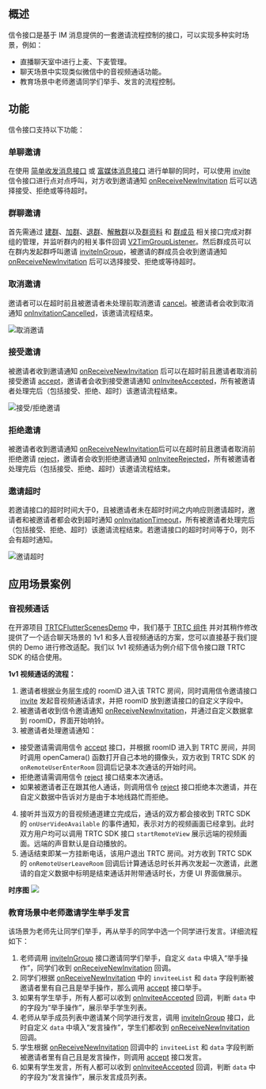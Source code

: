 ## 概述
信令接口是基于 IM 消息提供的一套邀请流程控制的接口，可以实现多种实时场景，例如：
- 直播聊天室中进行上麦、下麦管理。
- 聊天场景中实现类似微信中的音视频通话功能。
- 教育场景中老师邀请同学们举手、发言的流程控制。

## 功能 
信令接口支持以下功能：
### 单聊邀请
在使用 [简单收发消息接口](https://cloud.tencent.com/document/product/269/44489#.E6.94.B6.E5.8F.91.E7.AE.80.E5.8D.95.E6.B6.88.E6.81.AF) 或 [富媒体消息接口](https://cloud.tencent.com/document/product/269/44489#.E6.94.B6.E5.8F.91.E5.AF.8C.E5.AA.92.E4.BD.93.E6.B6.88.E6.81.AF) 进行单聊的同时，可以使用 [invite](https://pub.dev/documentation/tencent_im_sdk_plugin/latest/manager_v2_tim_signaling_manager/V2TIMSignalingManager/invite.html) 信令接口进行点对点呼叫，对方收到邀请通知 [onReceiveNewInvitation](https://pub.dev/documentation/tencent_im_sdk_plugin_platform_interface/latest/enum_V2TimSignalingListener/V2TimSignalingListener/onReceiveNewInvitation.html) 后可以选择接受、拒绝或等待超时。

### 群聊邀请
首先需通过 [建群](https://cloud.tencent.com/document/product/269/44494#.E5.88.9B.E5.BB.BA.E7.BE.A4.E7.BB.84)、[加群](https://cloud.tencent.com/document/product/269/44494#.E5.8A.A0.E5.85.A5.E7.BE.A4.E7.BB.84)、[退群](https://cloud.tencent.com/document/product/269/44494#.E9.80.80.E5.87.BA.E7.BE.A4.E7.BB.84)、[解散群](https://cloud.tencent.com/document/product/269/44494#.E8.A7.A3.E6.95.A3.E7.BE.A4.E7.BB.84)以及[群资料](https://cloud.tencent.com/document/product/269/44494#.E7.BE.A4.E8.B5.84.E6.96.99.E5.92.8C.E7.BE.A4.E8.AE.BE.E7.BD.AE) 和 [群成员](https://cloud.tencent.com/document/product/269/44494#.E7.BE.A4.E6.88.90.E5.91.98.E7.AE.A1.E7.90.86) 相关接口完成对群组的管理，并监听群内的相关事件回调 [V2TimGroupListener](https://pub.dev/documentation/tencent_im_sdk_plugin_platform_interface/latest/enum_V2TimGroupListener/V2TimGroupListener-class.html)。然后群成员可以在群内发起群呼叫邀请 [inviteInGroup](https://pub.dev/documentation/tencent_im_sdk_plugin/latest/manager_v2_tim_signaling_manager/V2TIMSignalingManager/inviteInGroup.html)，被邀请的群成员会收到邀请通知 [onReceiveNewInvitation](https://pub.dev/documentation/tencent_im_sdk_plugin_platform_interface/latest/enum_V2TimSignalingListener/V2TimSignalingListener/onReceiveNewInvitation.html) 后可以选择接受、拒绝或等待超时。
### 取消邀请
邀请者可以在超时前且被邀请者未处理前取消邀请 [cancel](https://pub.dev/documentation/tencent_im_sdk_plugin/latest/manager_v2_tim_signaling_manager/V2TIMSignalingManager/cancel.html)。被邀请者会收到取消通知 [onInvitationCancelled](https://pub.dev/documentation/tencent_im_sdk_plugin_platform_interface/latest/enum_V2TimSignalingListener/V2TimSignalingListener/onInvitationCancelled.html)，该邀请流程结束。

![取消邀请](https://sdk-im-1252463788.cos.ap-hongkong.myqcloud.com/tools/resource/signaling/01_signaling_c2c_cancel.png)

### 接受邀请
被邀请者收到邀请通知 [onReceiveNewInvitation](https://pub.dev/documentation/tencent_im_sdk_plugin_platform_interface/latest/enum_V2TimSignalingListener/V2TimSignalingListener/onReceiveNewInvitation.html) 后可以在超时前且邀请者取消前接受邀请 [accept](https://pub.dev/documentation/tencent_im_sdk_plugin/latest/manager_v2_tim_signaling_manager/V2TIMSignalingManager/accept.html)，邀请者会收到接受邀请通知 [onInviteeAccepted](https://pub.dev/documentation/tencent_im_sdk_plugin_platform_interface/latest/enum_V2TimSignalingListener/V2TimSignalingListener/onInviteeAccepted.html)，所有被邀请者处理完后（包括接受、拒绝、超时）该邀请流程结束。

![接受/拒绝邀请](https://sdk-im-1252463788.cos.ap-hongkong.myqcloud.com/tools/resource/signaling/02_signaling_c2c_accept_reject.png)

### 拒绝邀请
被邀请者收到邀请通知 [onReceiveNewInvitation](https://pub.dev/documentation/tencent_im_sdk_plugin_platform_interface/latest/enum_V2TimSignalingListener/V2TimSignalingListener/onReceiveNewInvitation.html)后可以在超时前且邀请者取消前拒绝邀请 [reject](https://pub.dev/documentation/tencent_im_sdk_plugin/latest/manager_v2_tim_signaling_manager/V2TIMSignalingManager/reject.html)，邀请者会收到拒绝邀请通知 [onInviteeRejected](https://pub.dev/documentation/tencent_im_sdk_plugin_platform_interface/latest/enum_V2TimSignalingListener/V2TimSignalingListener/onInviteeRejected.html)，所有被邀请者处理完后（包括接受、拒绝、超时）该邀请流程结束。
### 邀请超时
若邀请接口的超时时间大于0，且被邀请者未在超时时间之内响应则邀请超时，邀请者和被邀请者都会收到超时通知 [onInvitationTimeout](https://pub.dev/documentation/tencent_im_sdk_plugin_platform_interface/latest/enum_V2TimSignalingListener/V2TimSignalingListener/onInvitationTimeout.html)，所有被邀请者处理完后（包括接受、拒绝、超时）该邀请流程结束。若邀请接口的超时时间等于0，则不会有超时通知。

![邀请超时](https://sdk-im-1252463788.cos.ap-hongkong.myqcloud.com/tools/resource/signaling/03_signaling_c2c_timeout.png)

## 应用场景案例
### 音视频通话
在开源项目 [TRTCFlutterScenesDemo](https://github.com/tencentyun/TRTCFlutterScenesDemo) 中，我们基于 [TRTC 组件](https://cloud.tencent.com/document/product/647/56295) 并对其稍作修改提供了一个适合聊天场景的 1v1 和多人音视频通话的方案，您可以直接基于我们提供的 Demo 进行修改适配。我们以 1v1 视频通话为例介绍下信令接口跟 TRTC SDK 的结合使用。

**1v1 视频通话的流程：**
1. 邀请者根据业务层生成的 roomID 进入该 TRTC 房间，同时调用信令邀请接口 [invite](https://pub.dev/documentation/tencent_im_sdk_plugin/latest/manager_v2_tim_signaling_manager/V2TIMSignalingManager/invite.html) 发起音视频通话请求，并把 roomID 放到邀请接口的自定义字段中。
2. 被邀请者收到信令邀请通知 [onReceiveNewInvitation](https://pub.dev/documentation/tencent_im_sdk_plugin_platform_interface/latest/enum_V2TimSignalingListener/V2TimSignalingListener/onReceiveNewInvitation.html)，并通过自定义数据拿到 roomID，界面开始响铃。
3. 被邀请者处理邀请通知：
 - 接受邀请需调用信令 [accept](https://pub.dev/documentation/tencent_im_sdk_plugin/latest/manager_v2_tim_signaling_manager/V2TIMSignalingManager/accept.html) 接口，并根据 roomID 进入到 TRTC 房间，并同时调用 openCamera() 函数打开自己本地的摄像头，双方收到 TRTC SDK 的 `onRemoteUserEnterRoom` 回调后记录本次通话的开始时间。
 - 拒绝邀请需调用信令 [reject](https://pub.dev/documentation/tencent_im_sdk_plugin/latest/manager_v2_tim_signaling_manager/V2TIMSignalingManager/reject.html) 接口结束本次通话。
 - 如果被邀请者正在跟其他人通话，则调用信令 [reject](https://pub.dev/documentation/tencent_im_sdk_plugin/latest/manager_v2_tim_signaling_manager/V2TIMSignalingManager/reject.html) 接口拒绝本次邀请，并在自定义数据中告诉对方是由于本地线路忙而拒绝。
4. 接听并当双方的音视频通道建立完成后，通话的双方都会接收到 TRTC SDK 的 `onUserVideoAvailable` 的事件通知，表示对方的视频画面已经拿到。此时双方用户均可以调用 TRTC SDK 接口 `startRemoteView` 展示远端的视频画面。远端的声音默认是自动播放的。
5. 通话结束即某一方挂断电话，该用户退出 TRTC 房间。对方收到 TRTC SDK 的 `onRemoteUserLeaveRoom` 回调后计算通话总时长并再次发起一次邀请，此邀请的自定义数据中标明是结束通话并附带通话时长，方便 UI 界面做展示。

**时序图**
![](https://sdk-im-1252463788.cos.ap-hongkong.myqcloud.com/tools/resource/signaling/04_time_squence.png)

### 教育场景中老师邀请学生举手发言
该场景为老师先让同学们举手，再从举手的同学中选一个同学进行发言。详细流程如下：
1. 老师调用 [inviteInGroup](https://pub.dev/documentation/tencent_im_sdk_plugin/latest/manager_v2_tim_signaling_manager/V2TIMSignalingManager/inviteInGroup.html) 接口邀请同学们举手，自定义 `data` 中填入“举手操作”，同学们收到 [onReceiveNewInvitation](https://im.sdk.qcloud.com/doc/zh-cn/classcom_1_1tencent_1_1imsdk_1_1v2_1_1V2TIMSignalingListener.html#aecc2341ca87eb58be37fdadf7a58c014) 回调。
2. 同学们根据 [onReceiveNewInvitation](https://pub.dev/documentation/tencent_im_sdk_plugin_platform_interface/latest/enum_V2TimSignalingListener/V2TimSignalingListener/onReceiveNewInvitation.html) 中的 `inviteeList` 和 `data` 字段判断被邀请者里有自己且是举手操作，那么调用  [accept](https://pub.dev/documentation/tencent_im_sdk_plugin/latest/manager_v2_tim_signaling_manager/V2TIMSignalingManager/accept.html) 接口举手。
3. 如果有学生举手，所有人都可以收到 [onInviteeAccepted](https://pub.dev/documentation/tencent_im_sdk_plugin_platform_interface/latest/enum_V2TimSignalingListener/V2TimSignalingListener/onInviteeAccepted.html) 回调，判断 `data` 中的字段为“举手操作”，展示举手学生列表。
4. 老师从举手成员列表中邀请某个同学进行发言，调用  [inviteInGroup](https://pub.dev/documentation/tencent_im_sdk_plugin/latest/manager_v2_tim_signaling_manager/V2TIMSignalingManager/inviteInGroup.html) 接口，此时自定义 `data` 中填入“发言操作”，学生们都收到 [onReceiveNewInvitation](https://pub.dev/documentation/tencent_im_sdk_plugin_platform_interface/latest/enum_V2TimSignalingListener/V2TimSignalingListener/onReceiveNewInvitation.html) 回调。
5. 学生根据  [onReceiveNewInvitation](https://pub.dev/documentation/tencent_im_sdk_plugin_platform_interface/latest/enum_V2TimSignalingListener/V2TimSignalingListener/onReceiveNewInvitation.html) 回调中的 `inviteeList` 和 `data` 字段判断被邀请者里有自己且是发言操作，则调用 [accept](https://pub.dev/documentation/tencent_im_sdk_plugin/latest/manager_v2_tim_signaling_manager/V2TIMSignalingManager/accept.html) 接口发言。
6. 如果有学生发言，所有人都可以收到  [onInviteeAccepted](https://pub.dev/documentation/tencent_im_sdk_plugin_platform_interface/latest/enum_V2TimSignalingListener/V2TimSignalingListener/onInviteeAccepted.html) 回调，判断 `data` 中的字段为“发言操作”，展示发言成员列表。
